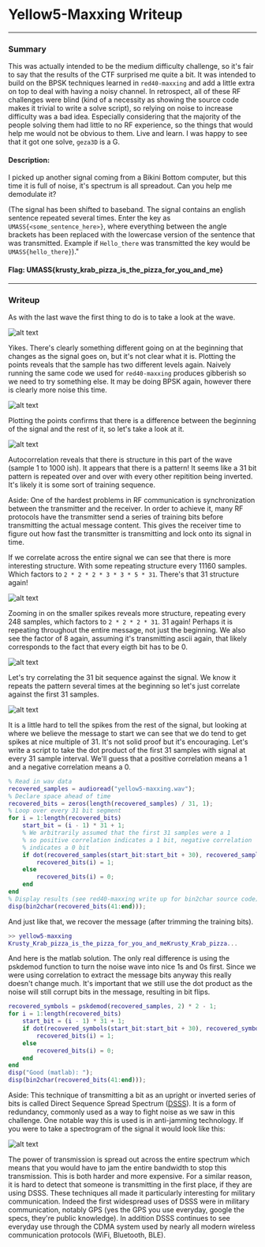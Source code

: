 # Yellow5-Maxxing Writeup
---

### Summary

This was actually intended to be the medium difficulty challenge, so it's fair to say that the results of the CTF surprised me quite a bit. It was intended to build on the BPSK techniques learned in `red40-maxxing` and add a little extra on top to deal with having a noisy channel. In retrospect, all of these RF challenges were blind (kind of a necessity as showing the source code makes it trivial to write a solve script), so relying on noise to increase difficulty was a bad idea. Especially considering that the majority of the people solving them had little to no RF experience, so the things that would help me would not be obvious to them. Live and learn. I was happy to see that it got one solve, `geza3D` is a G.

#### Description: 
I picked up another signal coming from a Bikini Bottom computer, but this time it is full of noise, it's spectrum is all spreadout. Can you help me demodulate it?

(The signal has been shifted to baseband. The signal contains an english sentence repeated several times. Enter the key as `UMASS{<some_sentence_here>}`, where everything between the angle brackets has been replaced with the lowercase version of the sentence that was transmitted. Example if `Hello_there` was transmitted the key would be `UMASS{hello_there}`)."

#### Flag: UMASS{krusty_krab_pizza_is_the_pizza_for_you_and_me}

---

### Writeup

As with the last wave the first thing to do is to take a look at the wave.

![alt text](image.png)

Yikes. There's clearly something different going on at the beginning that changes as the signal goes on, but it's not clear what it is. Plotting the points reveals that the sample has two different levels again. Naively running the same code we used for `red40-maxxing` produces gibberish so we need to try something else. It may be doing BPSK again, however there is clearly more noise this time.

![alt text](image-1.png)

Plotting the points confirms that there is a difference between the beginning of the signal and the rest of it, so let's take a look at it.

![alt text](image-2.png)

Autocorrelation reveals that there is structure in this part of the wave (sample 1 to 1000 ish). It appears that there is a pattern! It seems like a 31 bit pattern is repeated over and over with every other repitition being inverted. It's likely it is some sort of training sequence.

Aside: One of the hardest problems in RF communication is synchronization between the transmitter and the receiver. In order to achieve it, many RF protocols have the transmitter send a series of training bits before transmitting the actual message content. This gives the receiver time to figure out how fast the transmitter is transmitting and lock onto its signal in time.

If we correlate across the entire signal we can see that there is more interesting structure. With some repeating structure every 11160 samples. Which factors to `2 * 2 * 2 * 3 * 3 * 5 * 31`. There's that 31 structure again!

![alt text](image-3.png)

Zooming in on the smaller spikes reveals more structure, repeating every 248 samples, which factors to `2 * 2 * 2 * 31`. 31 again! Perhaps it is repeating throughout the entire message, not just the beginning. We also see the factor of 8 again, assuming it's transmitting ascii again, that likely corresponds to the fact that every eigth bit has to be 0.

![alt text](image-4.png)

Let's try correlating the 31 bit sequence against the signal. We know it repeats the pattern several times at the beginning so let's just correlate against the first 31 samples.

![alt text](image-6.png)

It is a little hard to tell the spikes from the rest of the signal, but looking at where we believe the message to start we can see that we do tend to get spikes at nice multiple of 31. It's not solid proof but it's encouraging. Let's write a script to take the dot product of the first 31 samples with signal at every 31 sample interval. We'll guess that a positive correlation means a 1 and a negative correlation means a 0.

```matlab
% Read in wav data
recovered_samples = audioread("yellow5-maxxing.wav");
% Declare space ahead of time
recovered_bits = zeros(length(recovered_samples) / 31, 1);
% Loop over every 31 bit segment
for i = 1:length(recovered_bits)
    start_bit = (i - 1) * 31 + 1;
    % We arbitrarily assumed that the first 31 samples were a 1
    % so positive correlation indicates a 1 bit, negative correlation
    % indicates a 0 bit
    if dot(recovered_samples(start_bit:start_bit + 30), recovered_samples(1:31)) > 0
        recovered_bits(i) = 1;
    else
        recovered_bits(i) = 0;
    end
end
% Display results (see red40-maxxing write up for bin2char source code)
disp(bin2char(recovered_bits(41:end)));
```

And just like that, we recover the message (after trimming the training bits).

```matlab
>> yellow5-maxxing
Krusty_Krab_pizza_is_the_pizza_for_you_and_meKrusty_Krab_pizza...
```

And here is the matlab solution. The only real difference is using the pskdemod function to turn the noise wave into nice 1s and 0s first. Since we were using correlation to extract the message bits anyway this really doesn't change much. It's important that we still use the dot product as the noise will still corrupt bits in the message, resulting in bit flips.

```matlab
recovered_symbols = pskdemod(recovered_samples, 2) * 2 - 1;
for i = 1:length(recovered_bits)
    start_bit = (i - 1) * 31 + 1;
    if dot(recovered_symbols(start_bit:start_bit + 30), recovered_symbols(1:31)) > 0
        recovered_bits(i) = 1;
    else
        recovered_bits(i) = 0;
    end
end
disp("Good (matlab): ");
disp(bin2char(recovered_bits(41:end)));
```

Aside: This technique of transmitting a bit as an upright or inverted series of bits is called Direct Sequence Spread Spectrum ([DSSS](https://en.wikipedia.org/wiki/Direct-sequence_spread_spectrum)). It is a form of redundancy, commonly used as a way to fight noise as we saw in this challenge. One notable way this is used is in anti-jamming technology. If you were to take a spectrogram of the signal it would look like this:

![alt text](image-7.png)

The power of transmission is spread out across the entire spectrum which means that you would have to jam the entire bandwidth to stop this transmission. This is both harder and more expensive. For a similar reason, it is hard to detect that someone is transmitting in the first place, if they are using DSSS. These techniques all made it particularly interesting  for military communication. Indeed the first widespread uses of DSSS were in military communication, notably GPS (yes the GPS you use everyday, google the specs, they're public knowledge). In addition DSSS continues to see everyday use through the CDMA system used by nearly all modern wireless communication protocols (WiFi, Bluetooth, BLE).
